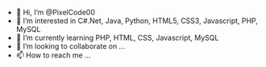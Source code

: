 - 👋 Hi, I’m @PixelCode00
- 👀 I’m interested in C#.Net, Java, Python, HTML5, CSS3, Javascript, PHP, MySQL
- 🌱 I’m currently learning PHP, HTML, CSS, Javascript, MySQL
- 💞️ I’m looking to collaborate on ...
- 📫 How to reach me ...

<!---
PixelCode00/PixelCode00 is a ✨ special ✨ repository because its `README.md` (this file) appears on your GitHub profile.
You can click the Preview link to take a look at your changes.
--->
